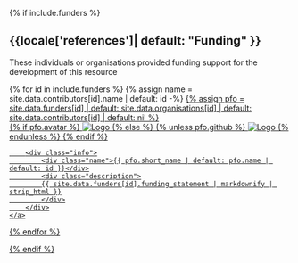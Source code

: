 {% if include.funders %}
<div markdown="1">
<h2 id="funding">{{locale['references']| default: "Funding" }}</h2>
<p>These individuals or organisations provided funding support for the development of this resource</p>

<div class="d-flex flex-wrap">
{% for id in include.funders %}
	{% assign name = site.data.contributors[id].name | default: id -%}
	<a href="{{ site.baseurl }}/hall-of-fame/{{ id }}/" class="funder-badge">
		{% assign pfo = site.data.funders[id] | default: site.data.organisations[id] | default: site.data.contributors[id] | default: nil %}
		<div class="avatar">
			{% if pfo.avatar %}
			<img class="funder-avatar" src="{{ pfo.avatar }}" alt="Logo">
			{% else %}
				{% unless pfo.github %}
				<img class="funder-avatar" src="https://avatars.githubusercontent.com/{{ id }}" alt="Logo">
				{% endunless %}
			{% endif %}
		</div>

		<div class="info">
			<div class="name">{{ pfo.short_name | default: pfo.name | default: id }}</div>
			<div class="description">
			{{ site.data.funders[id].funding_statement | markdownify | strip_html }}
			</div>
		</div>
	</a>
{% endfor %}
</div>
</div>
{% endif %}
